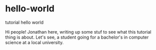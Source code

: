 # hello-world
tutorial hello world

Hi people!
Jonathan here, writing up some stuf to see what this tutorial thing is about. Let's see, a student going for a bachelor's in computer science at a local university.
